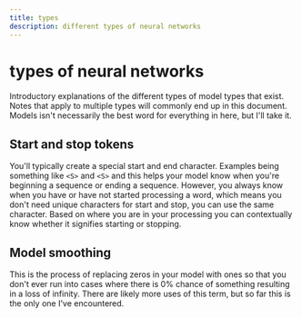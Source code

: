 ```yaml
---
title: types
description: different types of neural networks
---
```


# types of neural networks

Introductory explanations of the different types of model types that exist. Notes that apply to multiple types will commonly end up in this document. Models isn't necessarily the best word for everything in here, but I'll take it.

## Start and stop tokens

You'll typically create a special start and end character. Examples being something like `<S>` and `<S>` and this helps your model know when you're beginning a sequence or ending a sequence. However, you always know when you have or have not started processing a word, which means you don't need unique characters for start and stop, you can use the same character. Based on where you are in your processing you can contextually know whether it signifies starting or stopping.

## Model smoothing

This is the process of replacing zeros in your model with ones so that you don't ever run into cases where there is 0% chance of something resulting in a loss of infinity. There are likely more uses of this term, but so far this is the only one I've encountered.
